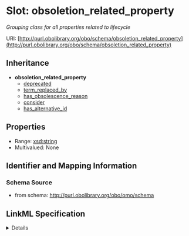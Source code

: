 # Slot: obsoletion_related_property
_Grouping class for all properties related to lifecycle_


URI: [http://purl.obolibrary.org/obo/schema/obsoletion_related_property](http://purl.obolibrary.org/obo/schema/obsoletion_related_property)




## Inheritance

* **obsoletion_related_property**
    * [deprecated](deprecated.md)
    * [term_replaced_by](term_replaced_by.md)
    * [has_obsolescence_reason](has_obsolescence_reason.md)
    * [consider](consider.md)
    * [has_alternative_id](has_alternative_id.md)





## Properties

* Range: [xsd:string](http://www.w3.org/2001/XMLSchema#string)
* Multivalued: None







## Identifier and Mapping Information







### Schema Source


* from schema: http://purl.obolibrary.org/obo/omo/schema




## LinkML Specification

<details>
```yaml
name: obsoletion_related_property
description: Grouping class for all properties related to lifecycle
from_schema: http://purl.obolibrary.org/obo/omo/schema
rank: 1000
abstract: true
alias: obsoletion_related_property
range: string

```
</details>